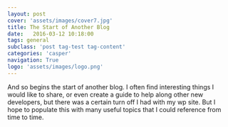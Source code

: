 ```yaml
---
layout: post
cover: 'assets/images/cover7.jpg'
title: The Start of Another Blog
date:   2016-03-12 10:18:00
tags: general
subclass: 'post tag-test tag-content'
categories: 'casper'
navigation: True
logo: 'assets/images/logo.png'
---
```


And so begins the start of another blog. I often find interesting things I would like to share, or even create a guide to help along other new developers, but there was a certain turn off I had with my wp site. But I hope to populate this with many useful topics that I could reference from time to time.
